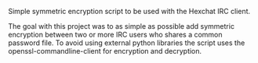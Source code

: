 Simple symmetric encryption script to be used with the Hexchat IRC client.

The goal with this project was to as simple as possible add symmetric encryption between two or more IRC users who shares a common password file. To avoid using external python libraries the script uses the openssl-commandline-client for encryption and decryption.
